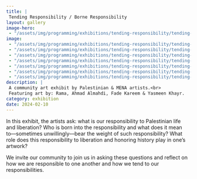 ```yaml
---
title: |
 Tending Responsibility / Borne Responsibility
layout: gallery
image-hero:
 - "/assets/img/programming/exhibitions/tending-responsibility/tending-responsibility.jpg"
image:
 - "/assets/img/programming/exhibitions/tending-responsibility/tending-responsibility.jpg"
 - "/assets/img/programming/exhibitions/tending-responsibility/tending-responsibility-02.jpg"
 - "/assets/img/programming/exhibitions/tending-responsibility/tending-responsibility-03.jpg"
 - "/assets/img/programming/exhibitions/tending-responsibility/tending-responsibility-04.jpg"
 - "/assets/img/programming/exhibitions/tending-responsibility/tending-responsibility-05.jpg"
 - "/assets/img/programming/exhibitions/tending-responsibility/tending-responsibility-06.jpg"
 - "/assets/img/programming/exhibitions/tending-responsibility/tending-responsibility-07.jpg"
description: |
 A community art exhibit by Palestinian & MENA artists.<br>
 Featuring art by: Rama, Ahmad Almahdi, Fade Kareem & Yasmeen Khayr.
category: exhibition
date: 2024-02-10
---
```

In this exhibit, the artists ask: what is our responsibility to Palestinian life and liberation? Who is born into the responsibility and what does it mean to––sometimes unwillingly––bear the weight of such responsibility? What role does this responsibility to liberation and honoring history play in one’s artwork?

We invite our community to join us in asking these questions and reflect on how we are responsible to one another and how we tend to our responsibilities.